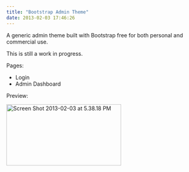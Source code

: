```yaml
---
title: "Bootstrap Admin Theme"
date: 2013-02-03 17:46:26
---
```


A generic admin theme built with Bootstrap free for both personal and commercial use.

This is still a work in progress.

Pages:
<ul>
	<li>Login</li>
	<li>Admin Dashboard</li>
</ul>
Preview:

<a href="/assets/2013/02/Screen-Shot-2013-02-03-at-5.38.18-PM.png"><img class="alignnone size-medium wp-image-1417" alt="Screen Shot 2013-02-03 at 5.38.18 PM" src="/assets/2013/02/Screen-Shot-2013-02-03-at-5.38.18-PM-300x160.png" width="300" height="160" /></a>
